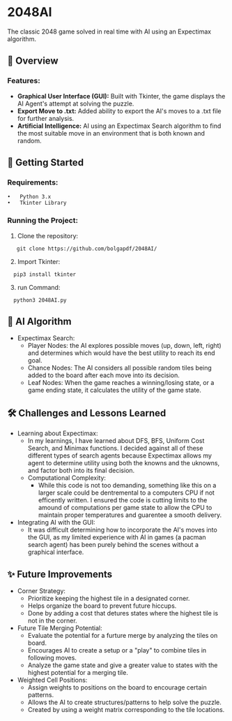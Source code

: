 # **2048AI**
The classic 2048 game solved in real time with AI using an Expectimax algorithm.

## 📜 Overview

### Features:
- **Graphical User Interface (GUI):** Built with Tkinter, the game displays the AI Agent's attempt at solving the puzzle.
- **Export Move to .txt:** Added ability to export the AI's moves to a .txt file for further analysis.
- **Artificial Intelligence:** AI using an Expectimax Search algorithm to find the most suitable move in an environment that is both known and random.

## 🚀 Getting Started

### Requirements:

	•	Python 3.x
	•	Tkinter Library

### Running the Project:
1.	Clone the repository:
 
```
   git clone https://github.com/bolgapdf/2048AI/
```
2. Import Tkinter:
```
  pip3 install tkinter
```
3. run Command:
```
  python3 2048AI.py
```
## 🤖 AI Algorithm
- Expectimax Search:
  - Player Nodes: the AI explores possible moves (up, down, left, right) and determines which would have the best utility to reach its end goal.
  - Chance Nodes: The AI considers all possible random tiles being added to the board after each move into its decision.
  - Leaf Nodes: When the game reaches a winning/losing state, or a game ending state, it calculates the utility of the game state.

## 🛠️ Challenges and Lessons Learned
- Learning about Expectimax:
  - In my learnings, I have learned about DFS, BFS, Uniform Cost Search, and Minimax functions. I decided against all of these different types of search agents because Expectimax allows my agent to determine utility using both the knowns and the uknowns, and factor both into its final decision.
  - Computational Complexity:
    - While this code is not too demanding, something like this on a larger scale could be dentremental to a computers CPU if not efficently written. I ensured the code is cutting limits to the amound of computations per game state to allow the CPU to maintain proper temperatures and guarentee a smooth delivery.
 - Integrating AI with the GUI:
   - It was difficult determining how to incorporate the AI's moves into the GUI, as my limited experience with AI in games (a pacman search agent) has been purely behind the scenes without a graphical interface.

## ✨ Future Improvements 
  * Corner Strategy:
    * Prioritize keeping the highest tile in a designated corner.
    * Helps organize the board to prevent future hiccups.
    * Done by adding a cost that detures states where the highest tile is not in the corner.
  * Future Tile Merging Potential:
    * Evaluate the potential for a furture merge by analyzing the tiles on board.
    * Encourages AI to create a setup or a "play" to combine tiles in following moves.
    * Analyze the game state and give a greater value to states with the highest potential for a merging tile.
  * Weighted Cell Positions:
    * Assign weights to positions on the board to encourage certain patterns.
    * Allows the AI to create structures/patterns to help solve the puzzle.
    * Created by using a weight matrix corresponding to the tile locations.
